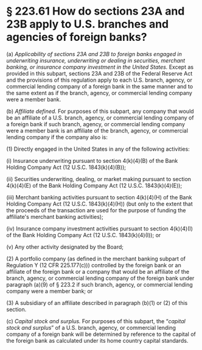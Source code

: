 # § 223.61   How do sections 23A and 23B apply to U.S. branches and agencies of foreign banks?

(a) *Applicability of sections 23A and 23B to foreign banks engaged in underwriting insurance, underwriting or dealing in securities, merchant banking, or insurance company investment in the United States.* Except as provided in this subpart, sections 23A and 23B of the Federal Reserve Act and the provisions of this regulation apply to each U.S. branch, agency, or commercial lending company of a foreign bank in the same manner and to the same extent as if the branch, agency, or commercial lending company were a member bank. 


(b) *Affiliate defined.* For purposes of this subpart, any company that would be an affiliate of a U.S. branch, agency, or commercial lending company of a foreign bank if such branch, agency, or commercial lending company were a member bank is an affiliate of the branch, agency, or commercial lending company if the company also is: 


(1) Directly engaged in the United States in any of the following activities: 


(i) Insurance underwriting pursuant to section 4(k)(4)(B) of the Bank Holding Company Act (12 U.S.C. 1843(k)(4)(B)); 


(ii) Securities underwriting, dealing, or market making pursuant to section 4(k)(4)(E) of the Bank Holding Company Act (12 U.S.C. 1843(k)(4)(E)); 


(iii) Merchant banking activities pursuant to section 4(k)(4)(H) of the Bank Holding Company Act (12 U.S.C. 1843(k)(4)(H)) (but only to the extent that the proceeds of the transaction are used for the purpose of funding the affiliate's merchant banking activities); 


(iv) Insurance company investment activities pursuant to section 4(k)(4)(I) of the Bank Holding Company Act (12 U.S.C. 1843(k)(4)(I)); or 


(v) Any other activity designated by the Board;


(2) A portfolio company (as defined in the merchant banking subpart of Regulation Y (12 CFR 225.177(c))) controlled by the foreign bank or an affiliate of the foreign bank or a company that would be an affiliate of the branch, agency, or commercial lending company of the foreign bank under paragraph (a)(9) of § 223.2 if such branch, agency, or commercial lending company were a member bank; or 


(3) A subsidiary of an affiliate described in paragraph (b)(1) or (2) of this section. 


(c) *Capital stock and surplus.* For purposes of this subpart, the “*capital stock and surplus*” of a U.S. branch, agency, or commercial lending company of a foreign bank will be determined by reference to the capital of the foreign bank as calculated under its home country capital standards. 




